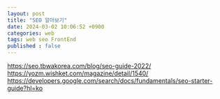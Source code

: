 ```yaml
---
layout: post
title: "SEO 알아보기"
date: 2024-03-02 10:06:52 +0900
categories: web
tags: web seo FrontEnd
published : false
---
```


https://seo.tbwakorea.com/blog/seo-guide-2022/
https://yozm.wishket.com/magazine/detail/1540/
https://developers.google.com/search/docs/fundamentals/seo-starter-guide?hl=ko